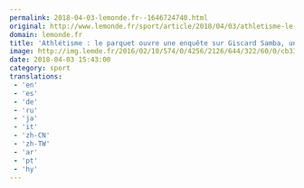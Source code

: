 ```yaml
---
permalink: 2018-04-03-lemonde.fr--1646724740.html
original: http://www.lemonde.fr/sport/article/2018/04/03/athletisme-le-parquet-ouvre-une-enquete-sur-giscard-samba-un-entraineur-accuse-de-viol-par-une-sprinteuse_5280075_3242.html
domain: lemonde.fr
title: 'Athlétisme : le parquet ouvre une enquête sur Giscard Samba, un entraîneur accusé de viol par une sprinteuse'
image: http://img.lemde.fr/2016/02/10/574/0/4256/2126/644/322/60/0/cb3359e_28102-99uhlr.jpg
date: 2018-04-03 15:43:00
category: sport
translations: 
 - 'en'
 - 'es'
 - 'de'
 - 'ru'
 - 'ja'
 - 'it'
 - 'zh-CN'
 - 'zh-TW'
 - 'ar'
 - 'pt'
 - 'hy'
---
```


